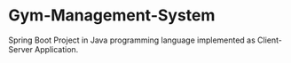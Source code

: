 # Gym-Management-System

Spring Boot Project in Java programming language implemented as Client-Server Application.
